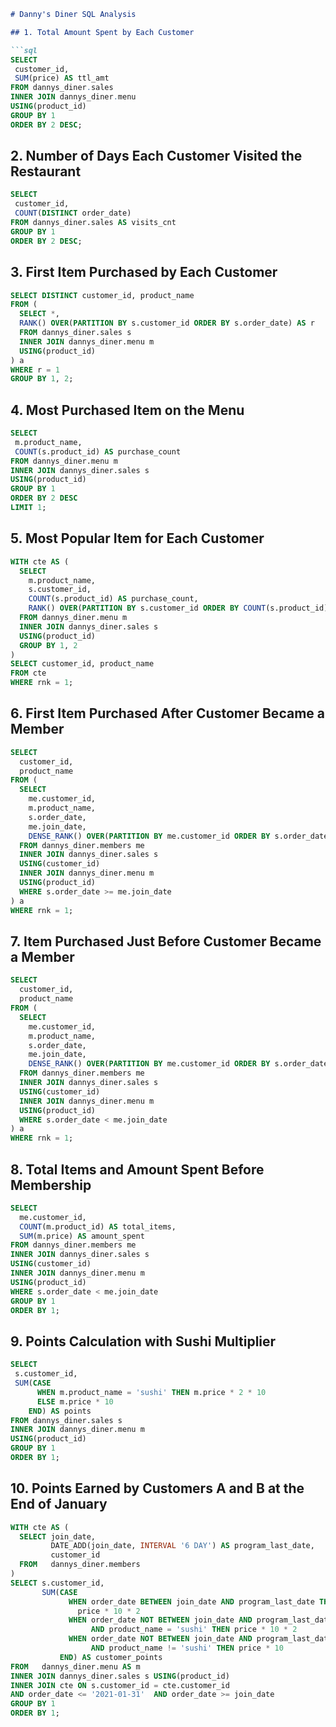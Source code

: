 ```markdown
# Danny's Diner SQL Analysis

## 1. Total Amount Spent by Each Customer

```sql
SELECT 
 customer_id,
 SUM(price) AS ttl_amt
FROM dannys_diner.sales
INNER JOIN dannys_diner.menu
USING(product_id)
GROUP BY 1
ORDER BY 2 DESC;
```

## 2. Number of Days Each Customer Visited the Restaurant

```sql
SELECT
 customer_id,
 COUNT(DISTINCT order_date)
FROM dannys_diner.sales AS visits_cnt
GROUP BY 1
ORDER BY 2 DESC;
```

## 3. First Item Purchased by Each Customer

```sql
SELECT DISTINCT customer_id, product_name
FROM (
  SELECT *,
  RANK() OVER(PARTITION BY s.customer_id ORDER BY s.order_date) AS r
  FROM dannys_diner.sales s
  INNER JOIN dannys_diner.menu m
  USING(product_id)
) a
WHERE r = 1
GROUP BY 1, 2;
```

## 4. Most Purchased Item on the Menu

```sql
SELECT
 m.product_name,
 COUNT(s.product_id) AS purchase_count
FROM dannys_diner.menu m
INNER JOIN dannys_diner.sales s
USING(product_id)
GROUP BY 1
ORDER BY 2 DESC
LIMIT 1;
```

## 5. Most Popular Item for Each Customer

```sql
WITH cte AS (
  SELECT
    m.product_name,
    s.customer_id,
    COUNT(s.product_id) AS purchase_count,
    RANK() OVER(PARTITION BY s.customer_id ORDER BY COUNT(s.product_id) DESC) AS rnk
  FROM dannys_diner.menu m
  INNER JOIN dannys_diner.sales s
  USING(product_id)
  GROUP BY 1, 2
)
SELECT customer_id, product_name
FROM cte
WHERE rnk = 1;
```

## 6. First Item Purchased After Customer Became a Member

```sql
SELECT
  customer_id,
  product_name
FROM (
  SELECT
    me.customer_id,
    m.product_name,
    s.order_date,
    me.join_date,
    DENSE_RANK() OVER(PARTITION BY me.customer_id ORDER BY s.order_date) rnk
  FROM dannys_diner.members me
  INNER JOIN dannys_diner.sales s
  USING(customer_id)
  INNER JOIN dannys_diner.menu m
  USING(product_id)
  WHERE s.order_date >= me.join_date
) a
WHERE rnk = 1;
```

## 7. Item Purchased Just Before Customer Became a Member

```sql
SELECT
  customer_id,
  product_name
FROM (
  SELECT
    me.customer_id,
    m.product_name,
    s.order_date,
    me.join_date,
    DENSE_RANK() OVER(PARTITION BY me.customer_id ORDER BY s.order_date) rnk
  FROM dannys_diner.members me
  INNER JOIN dannys_diner.sales s
  USING(customer_id)
  INNER JOIN dannys_diner.menu m
  USING(product_id)
  WHERE s.order_date < me.join_date
) a
WHERE rnk = 1;
```

## 8. Total Items and Amount Spent Before Membership

```sql
SELECT
  me.customer_id,
  COUNT(m.product_id) AS total_items,
  SUM(m.price) AS amount_spent
FROM dannys_diner.members me
INNER JOIN dannys_diner.sales s
USING(customer_id)
INNER JOIN dannys_diner.menu m
USING(product_id)
WHERE s.order_date < me.join_date
GROUP BY 1
ORDER BY 1;
```

## 9. Points Calculation with Sushi Multiplier

```sql
SELECT
 s.customer_id,
 SUM(CASE
      WHEN m.product_name = 'sushi' THEN m.price * 2 * 10
      ELSE m.price * 10
    END) AS points
FROM dannys_diner.sales s
INNER JOIN dannys_diner.menu m
USING(product_id)
GROUP BY 1
ORDER BY 1;
```

## 10. Points Earned by Customers A and B at the End of January

```sql
WITH cte AS (
  SELECT join_date,
         DATE_ADD(join_date, INTERVAL '6 DAY') AS program_last_date,
         customer_id
  FROM   dannys_diner.members
)
SELECT s.customer_id,
       SUM(CASE
             WHEN order_date BETWEEN join_date AND program_last_date THEN
               price * 10 * 2
             WHEN order_date NOT BETWEEN join_date AND program_last_date
                  AND product_name = 'sushi' THEN price * 10 * 2
             WHEN order_date NOT BETWEEN join_date AND program_last_date
                  AND product_name != 'sushi' THEN price * 10
           END) AS customer_points
FROM   dannys_diner.menu AS m
INNER JOIN dannys_diner.sales s USING(product_id)
INNER JOIN cte ON s.customer_id = cte.customer_id
AND order_date <= '2021-01-31'  AND order_date >= join_date
GROUP BY 1
ORDER BY 1;
```
```

